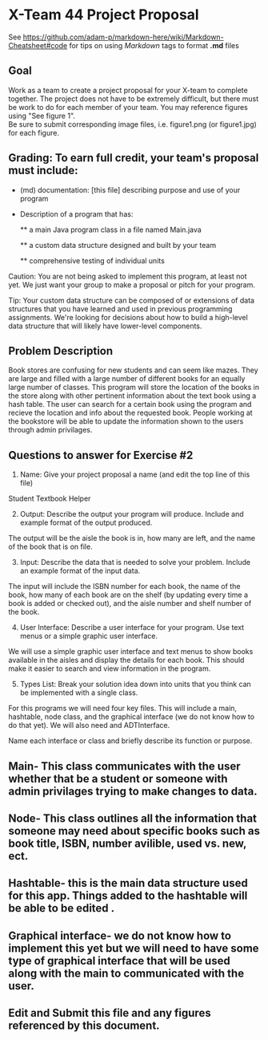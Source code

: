 # X-Team 44 Project Proposal

See https://github.com/adam-p/markdown-here/wiki/Markdown-Cheatsheet#code for tips on using *Markdown* tags to format __.md__ files

## Goal

Work as a team to create a project proposal for your X-team to complete together.
The project does not have to be extremely difficult,
but there must be work to do for each member of your team.
You may reference figures using "See figure 1".  
Be sure to submit corresponding image files, i.e. figure1.png (or figure1.jpg) for each figure.

## Grading: To earn full credit, your team's proposal must include:

* (md) documentation: [this file] describing purpose and use of your program

* Description of a program that has:

  ** a main Java program class in a file named Main.java
  
  ** a custom data structure designed and built by your team
  
  ** comprehensive testing of individual units
  
 Caution: You are not being asked to implement this program, at least not yet. 
 We just want your group to make a proposal or pitch for your program.
 
 Tip: Your custom data structure can be composed of or extensions of data structures that you have learned and used in previous programming assignments.  We're looking for decisions about how to build a high-level data structure that will likely have lower-level components.

## Problem Description

Book stores are confusing for new students and can seem like mazes. They are large and filled with a large number of different books for an equally large number of classes. This program will store the location of the books in the store along with other pertinent information about the text book using a hash table. The user can search for a certain book using the program and recieve the location and info about the requested book. People working at the bookstore will be able to update the information shown to the users through admin privilages. 

## Questions to answer for Exercise #2

1. Name: Give your project proposal a name (and edit the top line of this file)

Student Textbook Helper

2. Output: Describe the output your program will produce.  Include and example format of the output produced.

The output will be the aisle the book is in, how many are left, and the name of the book that is on file.

3. Input: Describe the data that is needed to solve your problem. Include an example format of the input data.

The input will include the ISBN number for each book, the name of the book, how many of each book are on the shelf (by updating every time a book is added or checked out), and the aisle number and shelf number of the book.

4. User Interface: Describe a user interface for your program.  Use text menus or a simple graphic user interface.

We will use a simple graphic user interface and text menus to show books available in the aisles and display the details for each book. This should make it easier to search and view information in the program.

5. Types List: Break your solution idea down into units that you think can be implemented with a single class.

For this programs we will need four key files. This will include a main, hashtable, node class, and the graphical interface (we do not know how to do that yet). We will also need and ADTInterface. 

Name each interface or class and briefly describe its function or purpose.

## Main- This class communicates with the user whether that be a student or someone with admin privilages trying to make changes to data.
## Node- This class outlines all the information that someone may need about specific books such as book title, ISBN, number avilible, used vs. new, ect.
## Hashtable-  this is the main data structure used for this app. Things added to the hashtable will be able to be edited .
## Graphical interface- we do not know how to implement this yet but we will need to have some type of graphical interface that will be used along with the main to communicated with the user.

## Edit and Submit this file and any figures referenced by this document.

